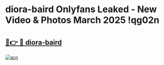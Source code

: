 # diora-baird Onlyfans Leaked - New Video & Photos March 2025 !qg02n

# <h2><a href="https://zb9r3t.iuczelnia.edu.pl?title=diora-baird&ref=qg02n">🔗👉 🔴 diora-baird</a></h2>

[![acn](https://github.com/user-attachments/assets/0f9c940e-d8b0-45ae-aac7-cd30a18b3e1c)](https://zb9r3t.iuczelnia.edu.pl?title=diora-baird&ref=qg02n)

